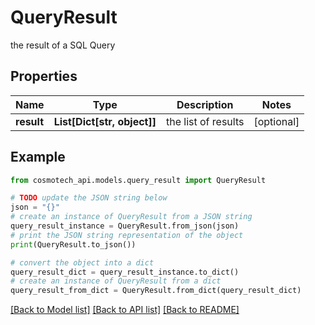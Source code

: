 # QueryResult

the result of a SQL Query

## Properties

Name | Type | Description | Notes
------------ | ------------- | ------------- | -------------
**result** | **List[Dict[str, object]]** | the list of results | [optional] 

## Example

```python
from cosmotech_api.models.query_result import QueryResult

# TODO update the JSON string below
json = "{}"
# create an instance of QueryResult from a JSON string
query_result_instance = QueryResult.from_json(json)
# print the JSON string representation of the object
print(QueryResult.to_json())

# convert the object into a dict
query_result_dict = query_result_instance.to_dict()
# create an instance of QueryResult from a dict
query_result_from_dict = QueryResult.from_dict(query_result_dict)
```
[[Back to Model list]](../README.md#documentation-for-models) [[Back to API list]](../README.md#documentation-for-api-endpoints) [[Back to README]](../README.md)


